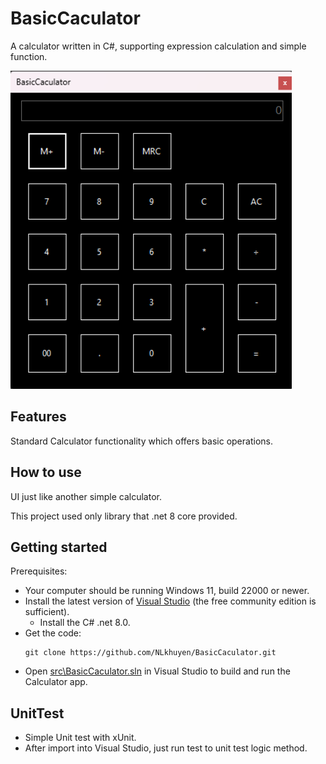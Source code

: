 # BasicCaculator

A calculator written in C#, supporting expression calculation and simple function.

<img src="BasicCaculator/Docs/Image/ScreenShot2024-07-20%20164147.png" alt="Calculator Screenshot" width="450px" />

## Features
Standard Calculator functionality which offers basic operations.

## How to use

UI just like another simple calculator.

This project used only library that .net 8 core provided.

## Getting started
Prerequisites:
- Your computer should be running Windows 11, build 22000 or newer.
- Install the latest version of [Visual Studio](https://developer.microsoft.com/en-us/windows/downloads) (the free community edition is sufficient).
    - Install the C# .net 8.0.
- Get the code:
    ```
    git clone https://github.com/NLkhuyen/BasicCaculator.git
    ```
- Open [src\BasicCaculator.sln](/src/BasicCaculator.sln) in Visual Studio to build and run the Calculator app.

## UnitTest
- Simple Unit test with xUnit.
- After import into Visual Studio, just run test to unit test logic method.
